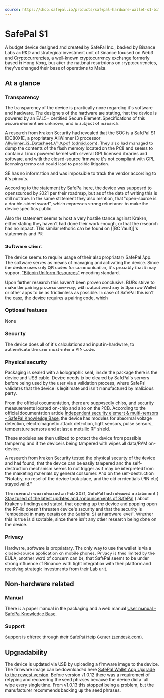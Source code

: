 ```yaml
---
source: https://shop.safepal.io/products/safepal-hardware-wallet-s1-bitcoin-wallet
---
```

# SafePal S1
A budget device designed and created by SafePal Inc., backed by Binance Labs an R&D and strategical investment unit of Binance focused on Web3 and Cryptocurrencies, a well-known cryptocurrency exchange formerly based in Hong Kong, but after the national restrictions on cryptocurrencies, they've changed their base of operations to Malta. 

## At a glance

### Transparency
The transparency of the device is practically none regarding it's software and hardware. The designers of the hardware are stating, that the device is powered by an EAL5+ certified Secure Element. Specifications of this secure element are unknown, and is subject of research.

A research from Kraken Security had revealed that the SOC is a SafePal S1 IDC80X1E, a propriatary AllWinner i3 processor [Allwinner_i3_Datasheet_V1.0.pdf (odroid.com)](https://dn.odroid.com/obsolete/Allwinner_i3_Datasheet_V1.0.pdf). They also had managed to dump the contents of the flash memory located on the PCB and seems to contain a Linux powered kernel with several GPL licensed libraries and software, and with the closed-source firmware it's not compliant with GPL licensing terms and could lead to possible litigation.

SE has no information and was impossible to track the vendor according to it's pinouts.

According to the statement by SafePal [here](https://blog.safepal.io/our-response-to-the-security-findings-from-kraken-security-labs/), the device was supposed to opensourced by 2021 per their roadmap, but as of the date of writing this is still not true. In the same statement they also mention, that "open-source is a double-sided sword", which expresses strong reluctance to make the device specifics public.

Also the statement seems to host a very hostile stance against Kraken, either stating they haven't had done their work enough, or that the research has no impact. This similar rethoric can be found on [[BC Vault]]'s statements and PR

### Software client
The device seems to require usage of their also propriatary SafePal App. The software serves as means of managing and activating the device. Since the device uses only QR codes for communication, it's probably that it may support ["Bitcoin Uniform Resources"](https://github.com/BlockchainCommons/Research/blob/master/papers/bcr-2020-005-ur.md) encoding standard. 

Upon further research this haven't been proven conclusive. BURs strive to make the pairing process one-way, with output send say to Sparrow Wallet or other apps to be as frictionless as possible. In case of SafePal this isn't the case, the device requires a pairing code, which 

### Optional features
None
### Security
The device does all of it's calculations and input in-hardware, to authenticate the user must enter a PIN code. 

### Physical security
Packaging is sealed with a holographic seal, inside the package there is the device and USB cable. Device needs to be cleared by SafePal's servers before being used by the user via a validation process, where SafePal validates that the device is legitimate and isn't manufactured by malicious party.

From the official documentation, there are supposedly chips, and security measurements located on-chip and also on the PCB. According to the official documentation article [Independent security element & multi-sensors - SafePal Knowledge Base](https://docs.safepal.io/safepal-hardware-wallet/security-features/hardware-security/independent-crypto-element), the device has modules for abnormal voltage detection, electromagnetic attack detection, light sensors, pulse sensors, temperature sensors and at last a metallic RF shield.

These modules are then utilized to protect the device from possible tampering and if the device is being tampered with wipes all data/RAM on-device.

A research from Kraken Security tested the physical security of the device and had found, that the device can be easily tampered and the self-destruction mechanism seems to not trigger as it may be interpreted from the marketing materials by general consumer. And on the self-destruction "Notably, no reset of the device took place, and the old credentials (PIN etc) stayed valid."

The research was released on Feb 2021, SafePal had released a statement ( [Stay tuned of the latest updates and announcements of SafePal](https://blog.safepal.io/our-response-to-the-security-findings-from-kraken-security-labs/) ) about Kraken's findings and stated, that opening up the device and popping open the RF-lid doesn't threaten device's security and that the security is "embedded in many details on the SafePal S1 at hardware level". Whether this is true is discutable, since there isn't any other research being done on the device. 

### Privacy
Hardware, software is propriatary. The only way to use the wallet is via a closed-source application on mobile phones. Privacy is thus limited by the EULA, another word of concern can be, that SafePal seems to be under strong influence of Binance, with tight integration with their platform and receiving strategic investments from their Lab unit.
## Non-hardware related

### Manual
There is a paper manual in the packaging and a web manual [User manual - SafePal Knowledge Base](https://docs.safepal.io/safepal-hardware-wallet/user-manual).

### Support
Support is offered through their [SafePal Help Center (zendesk.com)](https://safepalsupport.zendesk.com/hc/en-us). 

## Upgradability
The device is updated via USB by uploading a firmware image to the device. The firmware image can be downloaded here [SafePal Wallet App Upgrade to the newest version](https://safepal.io/upgrade). Before version v1.0.12 there was a requirement of retyping and recovering the seed phrases because the device did a full wipe every single time. From v1.0.13 this stopped being a problem, but the manufacturer recommends backing up the seed phrases. 